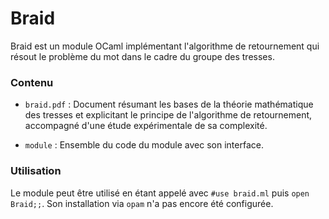 # Braid

Braid est un module OCaml implémentant l'algorithme de retournement qui résout le problème du mot dans le cadre du groupe des tresses.

### Contenu

* `braid.pdf` : Document résumant les bases de la théorie mathématique des tresses et explicitant le principe de l'algorithme de retournement, accompagné d'une étude expérimentale de sa complexité.

* `module` : Ensemble du code du module avec son interface.

### Utilisation

Le module peut être utilisé en étant appelé avec `#use braid.ml` puis `open Braid;;`. Son installation via `opam` n'a pas encore été configurée.
